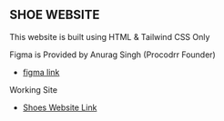 ## SHOE WEBSITE

This website is built using HTML & Tailwind CSS Only

Figma is Provided by Anurag Singh (Procodrr Founder)

- [figma link](https://www.figma.com/file/KRagV1oBRnzQAOIOwalUgz/The-Shoe-Company)

Working Site

- [Shoes Website Link]()
